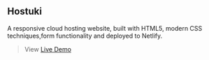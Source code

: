 ## Hostuki ##

A responsive cloud hosting website, built with HTML5, modern CSS techniques,form functionality and deployed to Netlify.

> View  [Live Demo](https://elastic-goldstine-3c7fec.netlify.app "Hostuki")




